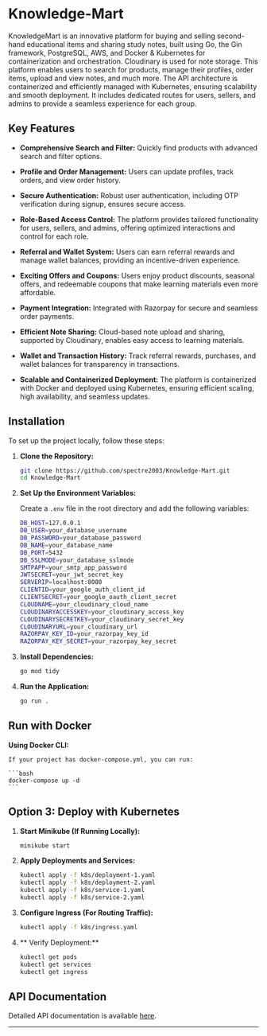 # Knowledge-Mart

KnowledgeMart is an innovative platform for buying and selling second-hand educational items and sharing study notes, built using Go, the Gin framework, PostgreSQL, AWS, and Docker & Kubernetes for containerization and orchestration. Cloudinary is used for note storage. This platform enables users to search for products, manage their profiles, order items, upload and view notes, and much more. The API architecture is containerized and efficiently managed with Kubernetes, ensuring scalability and smooth deployment. It includes dedicated routes for users, sellers, and admins to provide a seamless experience for each group.

## Key Features

- **Comprehensive Search and Filter:**  Quickly find products with advanced search and filter options.

- **Profile and Order Management:** Users can update profiles, track orders, and view order history.

- **Secure Authentication:** Robust user authentication, including OTP verification during signup, ensures secure access.

- **Role-Based Access Control:** The platform provides tailored functionality for users, sellers, and admins, offering optimized interactions and control for each role.

- **Referral and Wallet System:** Users can earn referral rewards and manage wallet balances, providing an incentive-driven experience.

- **Exciting Offers and Coupons:** Users enjoy product discounts, seasonal offers, and redeemable coupons that make learning materials even more affordable. 

- **Payment Integration:** Integrated with Razorpay for secure and seamless order payments.

- **Efficient Note Sharing:**  Cloud-based note upload and sharing, supported by Cloudinary, enables easy access to learning materials.

- **Wallet and Transaction History:** Track referral rewards, purchases, and wallet balances for transparency in transactions.

- **Scalable and Containerized Deployment:** The platform is containerized with Docker and deployed using Kubernetes, ensuring efficient scaling, high availability, and seamless updates.

## Installation

To set up the project locally, follow these steps:

1. **Clone the Repository:**

     ```bash
    git clone https://github.com/spectre2003/Knowledge-Mart.git
    cd Knowledge-Mart
    ```
2. **Set Up the Environment Variables:**

    Create a `.env` file in the root directory and add the following variables:

    ```bash
    DB_HOST=127.0.0.1
    DB_USER=your_database_username
    DB_PASSWORD=your_database_password
    DB_NAME=your_database_name
    DB_PORT=5432
    DB_SSLMODE=your_database_sslmode
    SMTPAPP=your_smtp_app_password
    JWTSECRET=your_jwt_secret_key
    SERVERIP=localhost:8080
    CLIENTID=your_google_auth_client_id
    CLIENTSECRET=your_google_oauth_client_secret
    CLOUDNAME=your_cloudinary_cloud_name
    CLOUDINARYACCESSKEY=your_cloudinary_access_key
    CLOUDINARYSECRETKEY=your_cloudinary_secret_key
    CLOUDINARYURL=your_cloudinary_url
    RAZORPAY_KEY_ID=your_razorpay_key_id
    RAZORPAY_KEY_SECRET=your_razorpay_key_secret
    ```

3. **Install Dependencies:**

    ```bash
    go mod tidy
    ```

4. **Run the Application:**

    ```bash
    go run .
    ```

## Run with Docker

 **Using Docker CLI:**

    If your project has docker-compose.yml, you can run:

    ```bash
    docker-compose up -d
    ```

## Option 3: Deploy with Kubernetes

1. **Start Minikube (If Running Locally):**

    ```bash
    minikube start
    ```

2. **Apply Deployments and Services:**

    ```bash
    kubectl apply -f k8s/deployment-1.yaml
    kubectl apply -f k8s/deployment-2.yaml
    kubectl apply -f k8s/service-1.yaml
    kubectl apply -f k8s/service-2.yaml
    ```

3. **Configure Ingress (For Routing Traffic):**

    ```bash
    kubectl apply -f k8s/ingress.yaml
    ```

4. ** Verify Deployment:**

    ```bash
    kubectl get pods
    kubectl get services
    kubectl get ingress
    ```


## API Documentation

Detailed API documentation is available [here](https://documenter.getpostman.com/view/38480579/2sAY4x9M3Y).

---